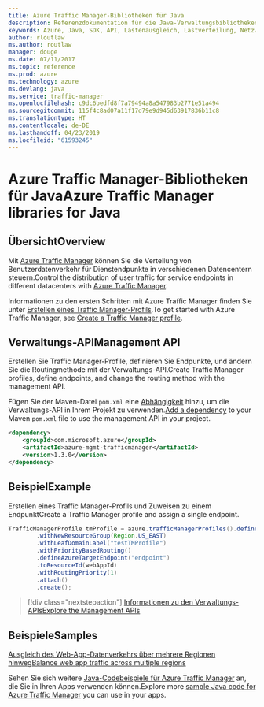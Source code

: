 ```yaml
---
title: Azure Traffic Manager-Bibliotheken für Java
description: Referenzdokumentation für die Java-Verwaltungsbibliotheken für Azure Traffic Manager
keywords: Azure, Java, SDK, API, Lastenausgleich, Lastverteilung, Netzwerk, Traffic Manager
author: rloutlaw
ms.author: routlaw
manager: douge
ms.date: 07/11/2017
ms.topic: reference
ms.prod: azure
ms.technology: azure
ms.devlang: java
ms.service: traffic-manager
ms.openlocfilehash: c9dc6bedfd8f7a79494a8a547983b2771e51a494
ms.sourcegitcommit: 115f4c8ad07a11f17d79e9d945d63917836b11c8
ms.translationtype: HT
ms.contentlocale: de-DE
ms.lasthandoff: 04/23/2019
ms.locfileid: "61593245"
---
```

# <a name="azure-traffic-manager-libraries-for-java"></a><span data-ttu-id="48298-104">Azure Traffic Manager-Bibliotheken für Java</span><span class="sxs-lookup"><span data-stu-id="48298-104">Azure Traffic Manager libraries for Java</span></span>

## <a name="overview"></a><span data-ttu-id="48298-105">Übersicht</span><span class="sxs-lookup"><span data-stu-id="48298-105">Overview</span></span>

<span data-ttu-id="48298-106">Mit [Azure Traffic Manager](/azure/traffic-manager/traffic-manager-overview) können Sie die Verteilung von Benutzerdatenverkehr für Dienstendpunkte in verschiedenen Datencentern steuern.</span><span class="sxs-lookup"><span data-stu-id="48298-106">Control the distribution of user traffic for service endpoints in different datacenters with [Azure Traffic Manager](/azure/traffic-manager/traffic-manager-overview).</span></span>

<span data-ttu-id="48298-107">Informationen zu den ersten Schritten mit Azure Traffic Manager finden Sie unter [Erstellen eines Traffic Manager-Profils](/azure/traffic-manager/traffic-manager-create-profile).</span><span class="sxs-lookup"><span data-stu-id="48298-107">To get started with Azure Traffic Manager, see [Create a Traffic Manager profile](/azure/traffic-manager/traffic-manager-create-profile).</span></span>

## <a name="management-api"></a><span data-ttu-id="48298-108">Verwaltungs-API</span><span class="sxs-lookup"><span data-stu-id="48298-108">Management API</span></span>

<span data-ttu-id="48298-109">Erstellen Sie Traffic Manager-Profile, definieren Sie Endpunkte, und ändern Sie die Routingmethode mit der Verwaltungs-API.</span><span class="sxs-lookup"><span data-stu-id="48298-109">Create Traffic Manager profiles, define endpoints, and change the routing method with the management API.</span></span> 

<span data-ttu-id="48298-110">Fügen Sie der Maven-Datei `pom.xml` eine [Abhängigkeit](https://maven.apache.org/guides/getting-started/index.html#How_do_I_use_external_dependencies) hinzu, um die Verwaltungs-API in Ihrem Projekt zu verwenden.</span><span class="sxs-lookup"><span data-stu-id="48298-110">[Add a dependency](https://maven.apache.org/guides/getting-started/index.html#How_do_I_use_external_dependencies) to your Maven `pom.xml` file to use the management API in your project.</span></span>  

```XML
<dependency>
    <groupId>com.microsoft.azure</groupId>
    <artifactId>azure-mgmt-trafficmanager</artifactId>
    <version>1.3.0</version>
</dependency>
```   

## <a name="example"></a><span data-ttu-id="48298-111">Beispiel</span><span class="sxs-lookup"><span data-stu-id="48298-111">Example</span></span>

<span data-ttu-id="48298-112">Erstellen eines Traffic Manager-Profils und Zuweisen zu einem Endpunkt</span><span class="sxs-lookup"><span data-stu-id="48298-112">Create a Traffic Manager profile and assign a single endpoint.</span></span>

```java
TrafficManagerProfile tmProfile = azure.trafficManagerProfiles().define("testTMProfile")
        .withNewResourceGroup(Region.US_EAST)
        .withLeafDomainLabel("testTMProfile")
        .withPriorityBasedRouting()
        .defineAzureTargetEndpoint("endpoint")
        .toResourceId(webAppId)
        .withRoutingPriority(1)
        .attach()
        .create();
```

> [!div class="nextstepaction"]
> [<span data-ttu-id="48298-113">Informationen zu den Verwaltungs-APIs</span><span class="sxs-lookup"><span data-stu-id="48298-113">Explore the Management APIs</span></span>](/java/api/overview/azure/trafficmanager/management)

## <a name="samples"></a><span data-ttu-id="48298-114">Beispiele</span><span class="sxs-lookup"><span data-stu-id="48298-114">Samples</span></span>

[<span data-ttu-id="48298-115">Ausgleich des Web-App-Datenverkehrs über mehrere Regionen hinweg</span><span class="sxs-lookup"><span data-stu-id="48298-115">Balance web app traffic across multiple regions</span></span>](https://github.com/Azure-Samples/traffic-manager-java-manage-profiles)

<span data-ttu-id="48298-116">Sehen Sie sich weitere [Java-Codebeispiele für Azure Traffic Manager](https://azure.microsoft.com/resources/samples/?platform=java&term=traffic) an, die Sie in Ihren Apps verwenden können.</span><span class="sxs-lookup"><span data-stu-id="48298-116">Explore more [sample Java code for Azure Traffic Manager](https://azure.microsoft.com/resources/samples/?platform=java&term=traffic) you can use in your apps.</span></span>
